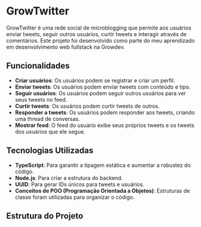 # GrowTwitter

GrowTwitter é uma rede social de microblogging que permite aos usuários enviar tweets, seguir outros usuários, curtir tweets e interagir através de comentários. Este projeto foi desenvolvido como parte do meu aprendizado em desenvolvimento web fullstack na Growdev.

## Funcionalidades

- **Criar usuários**: Os usuários podem se registrar e criar um perfil.
- **Enviar tweets**: Os usuários podem enviar tweets com conteúdo e tipo.
- **Seguir usuários**: Os usuários podem seguir outros usuários para ver seus tweets no feed.
- **Curtir tweets**: Os usuários podem curtir tweets de outros.
- **Responder a tweets**: Os usuários podem responder aos tweets, criando uma thread de conversas.
- **Mostrar feed**: O feed do usuário exibe seus próprios tweets e os tweets dos usuários que ele segue.

## Tecnologias Utilizadas

- **TypeScript**: Para garantir a tipagem estática e aumentar a robustez do código.
- **Node.js**: Para criar a estrutura do backend.
- **UUID**: Para gerar IDs únicos para tweets e usuários.
- **Conceitos de POO (Programação Orientada a Objetos)**: Estruturas de classe foram utilizadas para organizar o código.

## Estrutura do Projeto
